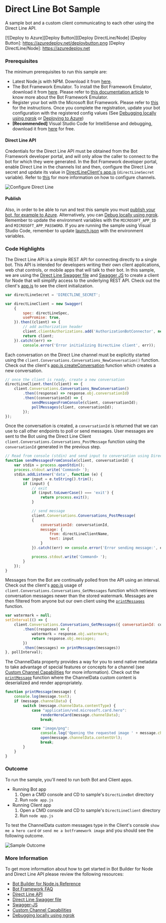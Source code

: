 # Direct Line Bot Sample

A sample bot and a custom client communicating to each other using the Direct Line API.

[![Deploy to Azure][Deploy Button]][Deploy DirectLine/Node]
[Deploy Button]: https://azuredeploy.net/deploybutton.png
[Deploy DirectLine/Node]: https://azuredeploy.net

### Prerequisites

The minimum prerequisites to run this sample are:
* Latest Node.js with NPM. Download it from [here](https://nodejs.org/en/download/).
* The Bot Framework Emulator. To install the Bot Framework Emulator, download it from [here](https://aka.ms/bf-bc-emulator). Please refer to [this documentation article](https://docs.botframework.com/en-us/csharp/builder/sdkreference/gettingstarted.html#emulator) to know more about the Bot Framework Emulator.
* Register your bot with the Microsoft Bot Framework. Please refer to [this](https://docs.botframework.com/en-us/csharp/builder/sdkreference/gettingstarted.html#registering) for the instructions. Once you complete the registration, update your bot configuration with the registered config values (See [Debugging locally using ngrok](https://docs.botframework.com/en-us/node/builder/guides/core-concepts/#debugging-locally-using-ngrok) or [Deploying to Azure](https://docs.botframework.com/en-us/node/builder/guides/deploying-to-azure/#navtitle]))
* **[Recommended]** Visual Studio Code for IntelliSense and debugging, download it from [here](https://code.visualstudio.com/) for free.

#### Direct Line API
Credentials for the Direct Line API must be obtained from the Bot Framework developer portal, and will only allow the caller to connect to the bot for which they were generated.
In the Bot Framework developer portal, enable Direct Line in the channels list and then, configure the Direct Line secret and update its value in [DirectLineClient's app.js](DirectLineClient/app.js#L8) (`directLineSecret` variable).
Refer to [this](https://docs.botframework.com/en-us/csharp/builder/sdkreference/gettingstarted.html#channels) for more information on how to configure channels.

![Configure Direct Line](images/outcome-configure.png)

#### Publish
Also, in order to be able to run and test this sample you must [publish your bot, for example to Azure](https://docs.botframework.com/en-us/node/builder/guides/deploying-to-azure/). Alternatively, you can [Debug locally using ngrok](https://docs.botframework.com/en-us/node/builder/guides/core-concepts/#debugging-locally-using-ngrok).
Remember to update the environment variables with the `MICROSOFT_APP_ID` and `MICROSOFT_APP_PASSWORD`. If you are running the sample using Visual Studio Code, remember to update [launch.json](DirectLineBot/.vscode/launch.json#L19-L20) with the environment variables.

### Code Highlights

The Direct Line API is a simple REST API for connecting directly to a single bot. This API is intended for developers writing their own client applications, web chat controls, or mobile apps that will talk to their bot. In this sample, we are using the [Direct Line Swagger file](https://docs.botframework.com/en-us/restapi/directline/swagger.json) and [Swagger JS](https://github.com/swagger-api/swagger-js) to create a client for Node that will simplify access to the underlying REST API. Check out the client's [app.js](DirectLineClient/app.js#L8-L19) to see the client initialization.

````JavaScript
var directLineSecret = 'DIRECTLINE_SECRET';

var directLineClient = new Swagger(
    {
        spec: directLineSpec,
        usePromise: true,
    }).then((client) => {
        // add authorization header
        client.clientAuthorizations.add('AuthorizationBotConnector', new Swagger.ApiKeyAuthorization('Authorization', 'BotConnector ' + directLineSecret, 'header'));
        return client;
    }).catch((err) =>
        console.error('Error initializing DirectLine client', err));
````

Each conversation on the Direct Line channel must be explicitly started using the `client.Conversations.Conversations_NewConversation()` function.
Check out the client's [app.js createConversation](DirectLineClient/app.js#L21-L29) function which creates a new conversation.

````JavaScript
// once the client is ready, create a new conversation 
directLineClient.then((client) => {
    client.Conversations.Conversations_NewConversation()                            // create conversation
        .then((response) => response.obj.conversationId)                            // obtain id
        .then((conversationId) => {
            sendMessagesFromConsole(client, conversationId);                        // start watching console input for sending new messages to bot
            pollMessages(client, conversationId);                                   // start polling messages from bot
        });
});
````

Once the conversation is created, a `conversationId` is returned that we can use to call other endpoints to poll or send messages.
User messages are sent to the Bot using the Direct Line Client `client.Conversations.Conversations_PostMessage` function using the `conversationId` generated in the previous step.

````JavaScript
// Read from console (stdin) and send input to conversation using DirectLine client
function sendMessagesFromConsole(client, conversationId) {
    var stdin = process.openStdin();
    process.stdout.write('Command> ');
    stdin.addListener('data', function (e) {
        var input = e.toString().trim();
        if (input) {
            // exit
            if (input.toLowerCase() === 'exit') {
                return process.exit();
            }

            // send message
            client.Conversations.Conversations_PostMessage(
            {
                conversationId: conversationId,
                message: {
                    from: directLineClientName,
                    text: input
                }
            }).catch((err) => console.error('Error sending message:', err));

            process.stdout.write('Command> ');
        }
    });
}
````

Messages from the Bot are continually polled from the API using an interval. Check out the client's [app.js](DirectLineClient/app.js#L61-L69) usage of `client.Conversations.Conversations_GetMessages` function which retrieves conversation messages newer than the stored watermark. Messages are then filtered from anyone but our own client using the [`printMessages`](DirectLineClient/app.js#L73-L88) function.

````JavaScript
var watermark = null;
setInterval(() => {
    client.Conversations.Conversations_GetMessages({ conversationId: conversationId, watermark: watermark })
        .then((response) => {
            watermark = response.obj.watermark;                                 // use watermark so subsequent requests skip old messages 
            return response.obj.messages;
        })
        .then((messages) => printMessages(messages))
}, pollInterval);
````

The ChannelData property provides a way for you to send native metadata to take advantage of special features or concepts for a channel (see [Custom Channel Capabilities](https://docs.botframework.com/en-us/csharp/builder/sdkreference/channels.html) for more information).
Check out the [`printMessage`](DirectLineClient/app.js#L90-L104) function where the ChannelData custom content is deserialized and render appropriately.

````JavaScript
function printMessage(message) {
    console.log(message.text);
    if (message.channelData) {
        switch (message.channelData.contentType) {
            case "application/vnd.microsoft.card.hero":
                renderHeroCard(message.channelData);
                break;

            case "image/png":
                console.log('Opening the requested image ' + message.channelData.contentUrl);
                open(message.channelData.contentUrl);
                break;
        }
    }
}
````

### Outcome

To run the sample, you'll need to run both Bot and Client apps.

* Running Bot app
  1. Open a CMD console and CD to sample's `DirectLineBot` directory
  2. Run `node app.js`
* Running Client app
  1. Open a CMD console and CD to sample's `DirectLineClient` directory
  2. Run `node app.js`
  
To test the ChannelData custom messages type in the Client's console `show me a hero card` or `send me a botframework image` and you should see the following outcome.

![Sample Outcome](images/outcome.png)

### More Information

To get more information about how to get started in Bot Builder for Node and Direct Line API please review the following resources:
* [Bot Builder for Node.js Reference](https://docs.botframework.com/en-us/node/builder/overview/#navtitle)
* [Bot Framework FAQ](https://docs.botframework.com/en-us/faq/#i-have-a-communication-channel-id-like-to-be-configurable-with-bot-framework-can-i-work-with-microsoft-to-do-that)
* [Direct Line API](https://docs.botframework.com/en-us/restapi/directline/)
* [Direct Line Swagger file](https://docs.botframework.com/en-us/restapi/directline/swagger.json)
* [Swagger-JS](https://github.com/swagger-api/swagger-js)
* [Custom Channel Capabilities](https://docs.botframework.com/en-us/csharp/builder/sdkreference/channels.html)
* [Debugging locally using ngrok](https://docs.botframework.com/en-us/node/builder/guides/core-concepts/#debugging-locally-using-ngrok)
